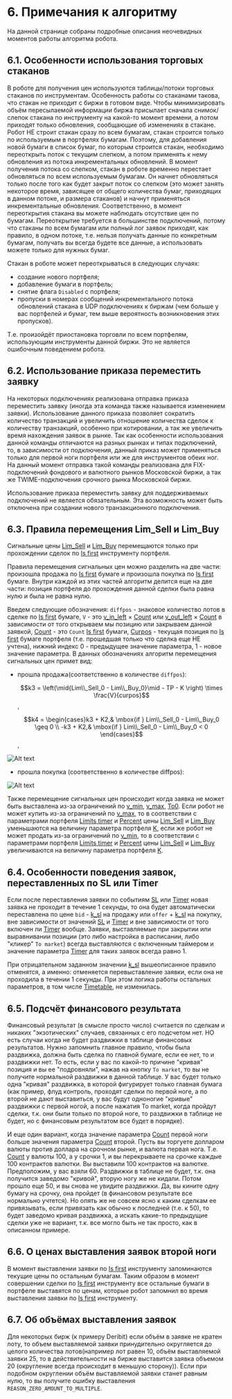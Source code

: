 # 6. **Примечания к алгоритму**

На данной странице собраны подробные описания неочевидных моментов работы алгоритма робота.

## 6.1. **Особенности использования торговых стаканов**

В роботе для получения цен используются таблицы/потоки торговых стаканов по инструментам. Особенность работы со стаканами такова, что стакан не приходит с биржи в готовом виде. Чтобы минимизировать объём пересылаемой информации биржа присылает сначала снимок/слепок стакана по инструменту на какой-то момент времени, а потом приходят только обновления, сообщающие об изменениях в стакане. Робот НЕ строит стакан сразу по всем бумагам, стакан строится только по используемым в портфелях бумагам. Поэтому, для добавления новой бумаги в список бумаг, по которым строится стакан, необходимо переоткрыть поток с текущим слепком, а потом применять к нему обновления из потока инкрементальных обновлений. В момент получения потока со слепком, стакан в роботе временно перестает обновляться по всем используемым бумагам. Он начнет обновляться только после того как будет закрыт поток со слепком (это может занять некоторое время, зависящее от общего количества бумаг, приходящих в данном потоке, и размера стаканов) и начнут применяться инкрементальные обновления. Соответственно, в момент переоткрытия стакана вы можете наблюдать отсутствие цен по бумагам. Переоткрытие требуется в большинстве подключений, потому что стаканы по всем бумагам или полный лог заявок приходят, как правило, в одном потоке, т.е. нельзя получать данные по конкретным бумагам, получать вы всегда будете все данные, а использовать можете только для нужных бумаг.

Стакан в роботе может переоткрываться в следующих случаях:

- создание нового портфеля;
- добавление бумаги в портфель;
- снятие флага `Disabled` с портфеля;
- пропуски в номерах сообщений инкрементального потока обновлений стакана в UDP подключениях к биржам (чем больше у вас портфелей и бумаг, тем выше вероятность возникновения этих пропусков).

Т.е. произойдёт приостановка торговли по всем портфелям, использующим инструменты данной биржи. Это не является ошибочным поведением робота.

## **6.2. Использование приказа переместить заявку**

На некоторых подключениях реализована отправка приказа переместить заявку (иногда эта команда также называется изменением заявки). Использование данного приказа позволяет сократить количество транзакций и увеличить отношение количества сделок к количеству транзакций, особенно при котировании, а так же увеличить время нахождения заявок в рынке. Так как особенности использования данной команды отличаются на разных рынках и типах подключений, то, в зависимости от подключения, данный приказ может применяться только для первой ноги портфеля или же для инструментов обеих ног. На данный момент отправка такой команды реализована для FIX-подключений фондового и валютного рынков Московской биржи, а так же TWIME-подключения срочного рынка Московской биржи.

Использование приказа переместить заявку для поддерживаемых подключений не является обязательным. Эта возможность может быть отключена при создании нового транзакционного подключения.

## **6.3. Правила перемещения Lim_Sell и Lim_Buy**

Сигнальные цены [Lim_Sell](/docs/05-params-description.html#_5-2-18-lim-sell-lim-buy) и [Lim_Buy](/docs/05-params-description.html#_5-2-18-lim-sell-lim-buy) перемещаются только при прохождении сделок по [Is first](/docs/05-params-description.html#_5-3-11-is-first) инструменту портфеля.

Правила перемещения сигнальных цен можно разделить на две части: произошла продажа по [Is first](/docs/05-params-description.html#_5-3-11-is-first) бумаге и произошла покупка по [Is first](/docs/05-params-description.html#_5-3-11-is-first) бумаге. Внутри каждой из этих частей алгоритм делится еще на две части: позиция портфеля до прохождения данной сделки была равна нулю и была не равна нулю.

Введем следующие обозначения: `diffpos` - знаковое количество лотов в сделке по [Is first](/docs/05-params-description.html#_5-3-11-is-first) бумаге, `V` - это [v_in_left](/docs/05-params-description.html#_5-2-11-2-v-in-left-v-in-right) × [Count](/docs/05-params-description.html#_5-3-8-count) или [v_out_left](/docs/05-params-description.html#_5-2-11-3-v-out-left-v-out-right) × [Count](/docs/05-params-description.html#_5-3-8-count) в зависимости от того открываем мы позицию или закрываем данной заявкой, [Count](/docs/05-params-description.html#_5-3-8-count) - это `Count` [Is first](/docs/05-params-description.html#_5-3-11-is-first) бумаги, [Curpos](/docs/05-params-description.html#_5-3-6-curpos) - текущая позиция по [Is first](/docs/05-params-description.html#_5-3-11-is-first) бумаге портфеля (т.е. прошедшая только что сделка еще НЕ учтена), нижний индекс 0 - предыдущее значение параметра, 1 - новое значение параметра. В данных обозначениях алгоритм перемещения сигнальных цен примет вид:

- прошла продажа(соответственно в количестве `diffpos`):

  $$k3 = \left(\mid{Lim\\_Sell_0 - Lim\\_Buy_0}\mid - TP - K \right) \times \frac{V}{curpos}$$ ,

  $$k4 = \begin{cases}k3 + K2,& \mbox{if } Lim\\_Sell_0 - Lim\\_Buy_0 \geq 0 \\
  -k3 + K2,& \mbox{if } Lim\\_Sell_0 - Lim\\_Buy_0 < 0 \end{cases}$$ ,

![Alt text](./00-img/6-3-1.jpg)

- прошла покупка (соответственно в количестве diffpos):

![Alt text](./00-img/6-3-2.jpg)

Также перемещение сигнальных цен происходит когда заявка не может быть выставлена из-за ограничений по [v_min](/docs/05-params-description.html#_5-2-11-1-v-min-v-max), [v_max](/docs/05-params-description.html#_5-2-11-1-v-min-v-max), [To0](/docs/05-params-description.html#_5-2-26-to0). Если робот не может купить из-за ограничений по [v_max](/docs/05-params-description.html#_5-2-11-1-v-min-v-max), то в соответствии с параметрами портфеля [Limits timer](/docs/05-params-description.html#_5-2-20-limits-timer) и [Percent](/docs/05-params-description.html#_5-2-21-percent) цены [Lim_Sell](/docs/05-params-description.html#_5-2-18-lim-sell-lim-buy) и [Lim_Buy](/docs/05-params-description.html#_5-2-18-lim-sell-lim-buy) уменьшаются на величину параметра портфеля [K](/docs/05-params-description.html#_5-2-19-1-k), если же робот не может продать из-за ограничений по [v_min](/docs/05-params-description.html#_5-2-11-1-v-min-v-max), то в соответствии с параметрами портфеля [Limits timer](/docs/05-params-description.html#_5-2-20-limits-timer) и [Percent](/docs/05-params-description.html#_5-2-21-percent) цены [Lim_Sell](/docs/05-params-description.html#_5-2-18-lim-sell-lim-buy) и [Lim_Buy](/docs/05-params-description.html#_5-2-18-lim-sell-lim-buy) увеличиваются на величину параметра портфеля [K](/docs/05-params-description.html#_5-2-19-1-k).

## **6.4. Особенности поведения заявок, переставленных по SL или Timer**

Если после переставления заявки по событиям [SL](/docs/05-params-description.html#_5-3-15-sl) или [Timer](/docs/05-params-description.html#_5-3-17-timer) новая заявка не проходит в течение 1 секунды, то она будет автоматически переставлена по цене `bid` - [k_sl](/docs/05-params-description.html#_5-3-13-k-sl) на продажу или `offer` + [k_sl](/docs/05-params-description.html#_5-3-13-k-sl) на покупку, вне зависимости от значений [SL](/docs/05-params-description.html#_5-3-15-sl) и [Timer](/docs/05-params-description.html#_5-3-17-timer) и вне зависимости от того включен ли [Timer](/docs/05-params-description.html#_5-3-17-timer) вообще. Заявки, выставляемые при закрытии или выравнивании позиции (это либо настройка в расписании, либо "кликер" `To market`) всегда выставляются с включенным таймером и значение параметра [Timer](/docs/05-params-description.html#_5-3-17-timer) для таких заявок всегда равно 1.

При отрицательном заданном значении [k_sl](/docs/05-params-description.html#_5-3-13-k-sl) вышеописанное правило отменятся, а именно: отменяется перевыставление заявки, если она не проходила в течении 1 секунды. При этом логика работы остальных параметров, в том числе [Timetable](/docs/05-params-description.html#_5-2-24-use-timetable), не изменилась.

## **6.5. Подсчёт финансового результата**

Финансовый результат (в смысле просто число) считается по сделкам и никаких "экзотических" случаев, связанных с его подсчетом нет. НО есть случаи когда не будет раздвижки в таблице финансовых результатов. Нужно запомнить главное правило, чтобы была раздвижка, должна быть сделка по главной бумаге, если ее нет, то и раздвижки нет. То есть, если у вас по какой-то причине "кривая" позиция и вы ее "подровняли", нажав на кнопку `To market`, то вы не получите нормальной раздвижки в данной таблице. У вас будет только одна "кривая" раздвижка, в которой фигурирует только главная бумага (как пример, флуд контроль, проходят сделки по первой ноге, а по второй не дают выставиться, у вас будут одноногие "кривые" раздвижки с первой ногой, а после нажатия To market, когда пройдут сделки, т.к. они были только по второй ноге, то раздвижки в таблице не будет, но с финансовым результатом все будет в порядке).

И еще один вариант, когда значение параметра [Count](/docs/05-params-description.html#_5-3-8-count) первой ноги больше значения параметра  [Count](/docs/05-params-description.html#_5-3-8-count) второй. Пусть вы торгуете долларом валюты против доллара на срочном рынке, и валюта первая нога. Т.е. [Count](/docs/05-params-description.html#_5-3-8-count) у валюты 100, а у срочки 1, и вы перекрываете на срочке каждые 100 контрактов валютки. Вы выставили 100 контрактов на валютке. Предположим, у вас взяли 60. Раздвижки в таблице не будет, т.к. она получится заведомо "кривой", вторую ногу же не кидали. Потом прошло еще 50, и вы снова не увидите раздвижки. Да, вы кините одну бумагу на срочку, она пройдет (в финансовом результате все нормально учтется). Но опять же не совсем ясно к каким сделкам ее привязывать, если привязать как обычно к последней (т.е. к 50), то будет заведомо кривая раздвижка, а искать какие-то предыдущие сделки уже не вариант, т.к. все могло быть не так просто, как в описанном примере.

## **6.6. О ценах выставления заявок второй ноги**

В момент выставлении заявки по [Is first](/docs/05-params-description.html#_5-3-11-is-first) инструменту запоминаются текущие цены по остальным бумагам. Таким образом в момент совершении сделки по [Is first](/docs/05-params-description.html#_5-3-11-is-first) инструменту все остальные бумаги в портфеле выставятся по ценам, которые робот запомнил во время выставления заявки по [Is first](/docs/05-params-description.html#_5-3-11-is-first) инструменту.

## **6.7. Об объёмах выставления заявок**

Для некоторых бирж (к примеру Deribit) если объём в заявке не кратен лоту, то объем выставляемой заявки принудительно округляется до целого количества лотов(например лот равен 10, объём выставляемой заявки 25, то в действительности на бирже выставится заявка объемом 20 (округление всегда происходит в меньшую сторону)). Если при подобном округлении объём выставляемой заявки станет равным нулю, то вы получите ошибку выставления `REASON_ZERO_AMOUNT_TO_MULTIPLE`.
